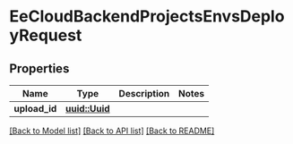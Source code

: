 # EeCloudBackendProjectsEnvsDeployRequest

## Properties

Name | Type | Description | Notes
------------ | ------------- | ------------- | -------------
**upload_id** | [**uuid::Uuid**](uuid::Uuid.md) |  | 

[[Back to Model list]](../README.md#documentation-for-models) [[Back to API list]](../README.md#documentation-for-api-endpoints) [[Back to README]](../README.md)


